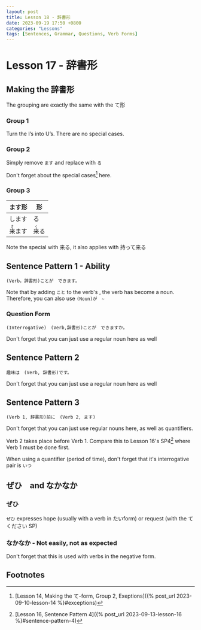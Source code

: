 ```yaml
--- 
layout: post 
title: Lesson 18 - 辞書形
date: 2023-09-19 17:50 +0800 
categories: "Lessons"
tags: [Sentences, Grammar, Questions, Verb Forms]
---
```

  
# Lesson 17 - 辞書形

## Making the 辞書形
The grouping are exactly the same with the て形

### Group 1
Turn the I’s into U’s. There are no special cases.

### Group 2
Simply remove `ます` and replace with `る`

Don't forget about the special cases[^fn1] here.

### Group 3

| ます形 | 形 |
| -- | -- |
| します | る |
| <ruby>来<rt>き</rt>ます<ruby> | <ruby>来<rt>く</rt>る</ruby> |

Note the special with 来る, it also applies with 持って来る

## Sentence Pattern 1 - Ability
```
(Verb，辞書形)ことが　できます。
```
Note that by adding `こと` to the verb's , the verb has become a noun. Therefore, you can also use `(Noun)が　∼`

### Question Form
```
(Interrogative)　(Verb,辞書形)ことが　できますか。
```
Don't forget that you can just use a regular noun here as well

## Sentence Pattern 2
```
趣味は　(Verb, 辞書形)です。
```
Don't forget that you can just use a regular noun here as well

## Sentence Pattern 3
```
(Verb 1, 辞書形)前に　(Verb 2, ます)
```
Don't forget that you can just use regular nouns here, as well as quantifiers.

Verb 2 takes place before Verb 1. Compare this to Lesson 16's SP4[^fn2] where Verb 1 must be done first.

When using a quantifier (period of time), don't forget that it's interrogative pair is `いつ`

## ぜひ　and なかなか

### ぜひ
`ぜひ` expresses hope (usually with a verb in たいform) or request (with the てください SP)

### なかなか - Not easily, not as expected
Don't forget that this is used with verbs in the negative form.

## Footnotes
[^fn1]: [Lesson 14, Making the て-form, Group 2, Exeptions]({% post_url 2023-09-10-lesson-14 %}#exceptions)
[^fn2]: [Lesson 16, Sentence Pattern 4]({% post_url 2023-09-13-lesson-16 %}#sentence-pattern-4)
